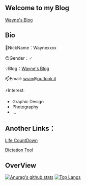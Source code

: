 ## Welcome to my Blog
[Wayne's Blog](https://wrans.top)
<!--
**wr20060926/wr20060926** is a ✨ _special_ ✨ repository because its `README.md` (this file) appears on your GitHub profile.

Here are some ideas to get you started:

- 🔭 I’m currently working on ...
- 🌱 I’m currently learning ...
- 👯 I’m looking to collaborate on ...
- 🤔 I’m looking for help with ...
- 💬 Ask me about ...
- 📫 How to reach me: ...
- 😄 Pronouns: ...
- ⚡ Fun fact: ...
-->
## Bio
🎈NickName：Waynexxxx

😉Gender：♂

💡Blog：[Wayne's Blog](https://wrans.top)

📫Email: wran@outlook.it

⚡Interest:
 - Graphic Design
 - Photography 
 - ...


## Another Links：

[Life CountDown](https://cd.wahr.top)

[Dictation Tool](https://dictation.wahr.top)
## OverView
[![Anurag's github stats](https://github-readme-stats.vercel.app/api?username=wayne0926)](https://github.com/anuraghazra/github-readme-stats)
[![Top Langs](https://github-readme-stats.vercel.app/api/top-langs/?username=wayne0926)](https://github.com/anuraghazra/github-readme-stats)

